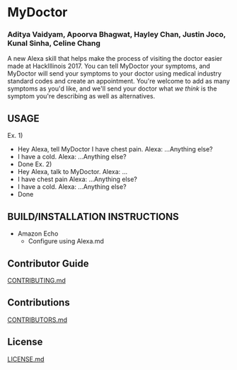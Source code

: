 # MyDoctor
### Aditya Vaidyam, Apoorva Bhagwat, Hayley Chan, Justin Joco, Kunal Sinha, Celine Chang 

A new Alexa skill that helps make the process of visiting the doctor easier made at HackIllinois 2017. You can tell MyDoctor your symptoms, and MyDoctor will send your symptoms to your doctor using medical industry standard codes and create an appointment. You're welcome to add as many symptoms as you'd like, and we'll send your doctor what *we think* is the symptom you're describing as well as alternatives.

## USAGE
Ex. 1)
  * Hey Alexa, tell MyDoctor I have chest pain.
  Alexa: ...Anything else?
  * I have a cold.
  Alexa: ...Anything else?
  * Done
Ex. 2)
  * Hey Alexa, talk to MyDoctor.
  Alexa: ...
  * I have chest pain
  Alexa: ...Anything else?
  * I have a cold.
  Alexa: ...Anything else?
  * Done
  
## BUILD/INSTALLATION INSTRUCTIONS
  * Amazon Echo
    * Configure using Alexa.md

## Contributor Guide
[CONTRIBUTING.md](CONTRIBUTING.md)

## Contributions
[CONTRIBUTORS.md](CONTRIBUTORS.md)

## License 
[LICENSE.md](LICENSE.md)
